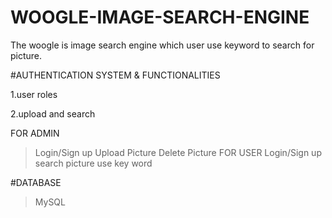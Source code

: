# WOOGLE-IMAGE-SEARCH-ENGINE
The woogle is image  search engine which user use keyword to search for picture.


#AUTHENTICATION SYSTEM & FUNCTIONALITIES

1.user roles

2.upload and search

FOR ADMIN 

>Login/Sign up
>Upload Picture
>Delete Picture
FOR USER
>Login/Sign up
>search picture use key word

#DATABASE
>MySQL

